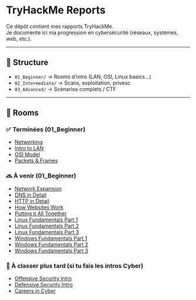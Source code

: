 # TryHackMe Reports

Ce dépôt contient mes rapports TryHackMe.  
Je documente ici ma progression en cybersécurité (réseaux, systèmes, web, etc.).

---

## 📁 Structure
- `01_Beginner/` → Rooms d’intro (LAN, OSI, Linux basics…)
- `02_Intermediate/` → Scans, exploitation, privesc
- `03_Advanced/` → Scénarios complets / CTF

---

## 🧾 Rooms

### ✅ Terminées (01_Beginner)
- [Networking](01_Beginner/Networking.md)
- [Intro to LAN](01_Beginner/Intro_to_LAN.md)
- [OSI Model](01_Beginner/OSI_Model.md)
- [Packets & Frames](01_Beginner/Packets_&_Frames.md)

### 🔜 À venir (01_Beginner)
- [Network Expansion](01_Beginner/Network_Expansion.md)
- [DNS in Detail](01_Beginner/DNS_in_Detail.md)
- [HTTP in Detail](01_Beginner/HTTP_in_Detail.md)
- [How Websites Work](01_Beginner/How_Websites_Work.md)
- [Putting it All Together](01_Beginner/Putting_it_All_Together.md)
- [Linux Fundamentals Part 1](01_Beginner/Linux_Fundamentals_Part_1.md)
- [Linux Fundamentals Part 2](01_Beginner/Linux_Fundamentals_Part_2.md)
- [Linux Fundamentals Part 3](01_Beginner/Linux_Fundamentals_Part_3.md)
- [Windows Fundamentals Part 1](01_Beginner/Windows_Fundamentals_Part_1.md)
- [Windows Fundamentals Part 2](01_Beginner/Windows_Fundamentals_Part_2.md)
- [Windows Fundamentals Part 3](01_Beginner/Windows_Fundamentals_Part_3.md)

### 🧭 À classer plus tard (si tu fais les intros Cyber)
- [Offensive Security Intro](01_Beginner/Offensive_Security_Intro.md)
- [Defensive Security Intro](01_Beginner/Defensive_Security_Intro.md)
- [Careers in Cyber](01_Beginner/Cyber_Careers.md)
